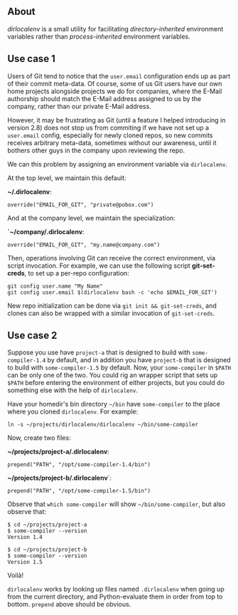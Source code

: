 About
-----

*dirlocalenv* is a small utility for facilitating _directory-inherited_
environment variables rather than _process-inherited_ environment
variables.

Use case 1
----------

Users of Git tend to notice that the `user.email` configuration 
ends up as part of their commit meta-data. Of course, some of us
Git users have our own home projects alongside projects we do for
companies, where the E-Mail authorship should match the E-Mail
address assigned to us by the company, rather than our private 
E-Mail address.

However, it may be frustrating as Git (until a feature I helped
introducing in version 2.8) does not stop us from commiting if 
we have not set up a `user.email` config, especially for newly 
cloned repos, so new commits receives arbitrary meta-data, 
sometimes without our awareness, until it bothers other guys 
in the company upon reviewing the repo.

We can this problem by assigning an environment variable via
`dirlocalenv`.

At the top level, we maintain this default:

**~/.dirlocalenv**:

```
override("EMAIL_FOR_GIT", "private@pobox.com")
```

And at the company level, we maintain the specialization:

**`~/company/.dirlocalenv**:

```
override("EMAIL_FOR_GIT", "my.name@company.com")
```

Then, operations involving Git can receive the correct environment,
via script invocation. For example, we can use the 
following script **git-set-creds**, to set up a per-repo configuration:

```
git config user.name "My Name"
git config user.email $(dirlocalenv bash -c 'echo $EMAIL_FOR_GIT')
```

New repo initialization can be done via `git init && git-set-creds`, and
clones can also be wrapped with a similar invocation of `git-set-creds`.

Use case 2
----------

Suppose you use have `project-a` that is designed to build with
`some-compiler-1.4` by default, and in addition you have `project-b`
that is designed to build with `some-compiler-1.5` by default. Now,
your `some-compiler` in `$PATH` can be only one of the two. You
could rig an wrapper script that sets up `$PATH` before entering
the environment of either projects, but you could do something else
with the help of `dirlocalenv`.

Have your homedir's bin directory `~/bin` have `some-compiler` to
the place where you cloned `dirlocalenv`. For example:

    ln -s ~/projects/dirlocalenv/dirlocalenv ~/bin/some-compiler

Now, create two files:

**~/projects/project-a/.dirlocalenv**:

    prepend("PATH", "/opt/some-compiler-1.4/bin")

**~/projects/project-b/.dirlocalenv**`:

    prepend("PATH", "/opt/some-compiler-1.5/bin")

Observe that `which some-compiler` will show `~/bin/some-compiler`, 
but also observe that:

    $ cd ~/projects/project-a
    $ some-compiler --version
	Version 1.4

    $ cd ~/projects/project-b
    $ some-compiler --version
	Version 1.5

Voilà!

`dirlocalenv` works by looking up files named `.dirlocalenv` when
going up from the current directory, and Python-evaluate them in
order from top to bottom. `prepend` above should be obvious.
